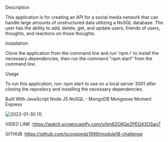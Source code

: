 Description

This application is for creating an API for a social media network that can handle large amounts of unstructured data utilizing a NoSQL database. The user has the ability to add, delete, get, and update users, friends of users, thoughts, and reactions on those thoughts.

Installation

Clone the application from the command line and run 'npm i' to install the necessary dependencies, then run the command "npm start" from the command line.

Usage

To run this application, run: npm start to use on a local server 3001 after cloning the repository and installing the necessary dependencies.

Built With
JavaScript
Node JS
NoSQL - MongoDB
Mongoose
Moment
Express

![2022-01-30 (1)](https://user-images.githubusercontent.com/84550325/151726980-e2de7a3b-ac6b-4b74-8e3c-867aea5f8f37.png)


VIDEO LINK :https://watch.screencastify.com/v/lim62OKQe2PEQ43OSan7

GITHUB :https://github.com/scorpiondz1999/module18-challenge


